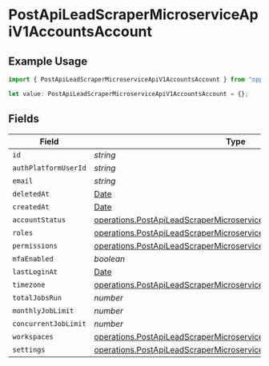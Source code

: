 # PostApiLeadScraperMicroserviceApiV1AccountsAccount

## Example Usage

```typescript
import { PostApiLeadScraperMicroserviceApiV1AccountsAccount } from "oppulence-backend-sdk/models/operations";

let value: PostApiLeadScraperMicroserviceApiV1AccountsAccount = {};
```

## Fields

| Field                                                                                                                                                      | Type                                                                                                                                                       | Required                                                                                                                                                   | Description                                                                                                                                                |
| ---------------------------------------------------------------------------------------------------------------------------------------------------------- | ---------------------------------------------------------------------------------------------------------------------------------------------------------- | ---------------------------------------------------------------------------------------------------------------------------------------------------------- | ---------------------------------------------------------------------------------------------------------------------------------------------------------- |
| `id`                                                                                                                                                       | *string*                                                                                                                                                   | :heavy_minus_sign:                                                                                                                                         | N/A                                                                                                                                                        |
| `authPlatformUserId`                                                                                                                                       | *string*                                                                                                                                                   | :heavy_minus_sign:                                                                                                                                         | N/A                                                                                                                                                        |
| `email`                                                                                                                                                    | *string*                                                                                                                                                   | :heavy_minus_sign:                                                                                                                                         | N/A                                                                                                                                                        |
| `deletedAt`                                                                                                                                                | [Date](https://developer.mozilla.org/en-US/docs/Web/JavaScript/Reference/Global_Objects/Date)                                                              | :heavy_minus_sign:                                                                                                                                         | N/A                                                                                                                                                        |
| `createdAt`                                                                                                                                                | [Date](https://developer.mozilla.org/en-US/docs/Web/JavaScript/Reference/Global_Objects/Date)                                                              | :heavy_minus_sign:                                                                                                                                         | N/A                                                                                                                                                        |
| `accountStatus`                                                                                                                                            | [operations.PostApiLeadScraperMicroserviceApiV1AccountsAccountStatus](../../models/operations/postapileadscrapermicroserviceapiv1accountsaccountstatus.md) | :heavy_minus_sign:                                                                                                                                         | N/A                                                                                                                                                        |
| `roles`                                                                                                                                                    | [operations.PostApiLeadScraperMicroserviceApiV1AccountsRoles](../../models/operations/postapileadscrapermicroserviceapiv1accountsroles.md)[]               | :heavy_minus_sign:                                                                                                                                         | N/A                                                                                                                                                        |
| `permissions`                                                                                                                                              | [operations.PostApiLeadScraperMicroserviceApiV1AccountsPermissions](../../models/operations/postapileadscrapermicroserviceapiv1accountspermissions.md)[]   | :heavy_minus_sign:                                                                                                                                         | N/A                                                                                                                                                        |
| `mfaEnabled`                                                                                                                                               | *boolean*                                                                                                                                                  | :heavy_minus_sign:                                                                                                                                         | N/A                                                                                                                                                        |
| `lastLoginAt`                                                                                                                                              | [Date](https://developer.mozilla.org/en-US/docs/Web/JavaScript/Reference/Global_Objects/Date)                                                              | :heavy_minus_sign:                                                                                                                                         | N/A                                                                                                                                                        |
| `timezone`                                                                                                                                                 | [operations.PostApiLeadScraperMicroserviceApiV1AccountsTimezone](../../models/operations/postapileadscrapermicroserviceapiv1accountstimezone.md)           | :heavy_minus_sign:                                                                                                                                         | N/A                                                                                                                                                        |
| `totalJobsRun`                                                                                                                                             | *number*                                                                                                                                                   | :heavy_minus_sign:                                                                                                                                         | N/A                                                                                                                                                        |
| `monthlyJobLimit`                                                                                                                                          | *number*                                                                                                                                                   | :heavy_minus_sign:                                                                                                                                         | N/A                                                                                                                                                        |
| `concurrentJobLimit`                                                                                                                                       | *number*                                                                                                                                                   | :heavy_minus_sign:                                                                                                                                         | N/A                                                                                                                                                        |
| `workspaces`                                                                                                                                               | [operations.PostApiLeadScraperMicroserviceApiV1AccountsWorkspaces](../../models/operations/postapileadscrapermicroserviceapiv1accountsworkspaces.md)[]     | :heavy_minus_sign:                                                                                                                                         | N/A                                                                                                                                                        |
| `settings`                                                                                                                                                 | [operations.PostApiLeadScraperMicroserviceApiV1AccountsSettings](../../models/operations/postapileadscrapermicroserviceapiv1accountssettings.md)           | :heavy_minus_sign:                                                                                                                                         | N/A                                                                                                                                                        |